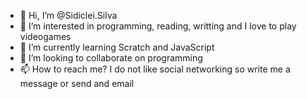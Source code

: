 - 👋 Hi, I’m @Sidiclei.Silva
- 👀 I’m interested in programming, reading, writting and I love to play videogames
- 🌱 I’m currently learning Scratch and JavaScript
- 💞️ I’m looking to collaborate on programming
- 📫 How to reach me? I do not like social networking so write me a message or send and email

<!---
Sidiclei73/Sidiclei73 is a ✨ special ✨ repository because its `README.md` (this file) appears on your GitHub profile.
You can click the Preview link to take a look at your changes.
--->
